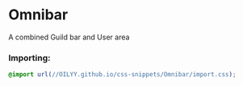 # Omnibar
A combined Guild bar and User area

### Importing:
```css
@import url(//OILYY.github.io/css-snippets/Omnibar/import.css);
